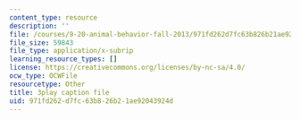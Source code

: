 ```yaml
---
content_type: resource
description: ''
file: /courses/9-20-animal-behavior-fall-2013/971fd262d7fc63b826b21ae92043924d_472246.srt
file_size: 59843
file_type: application/x-subrip
learning_resource_types: []
license: https://creativecommons.org/licenses/by-nc-sa/4.0/
ocw_type: OCWFile
resourcetype: Other
title: 3play caption file
uid: 971fd262-d7fc-63b8-26b2-1ae92043924d
---
```


